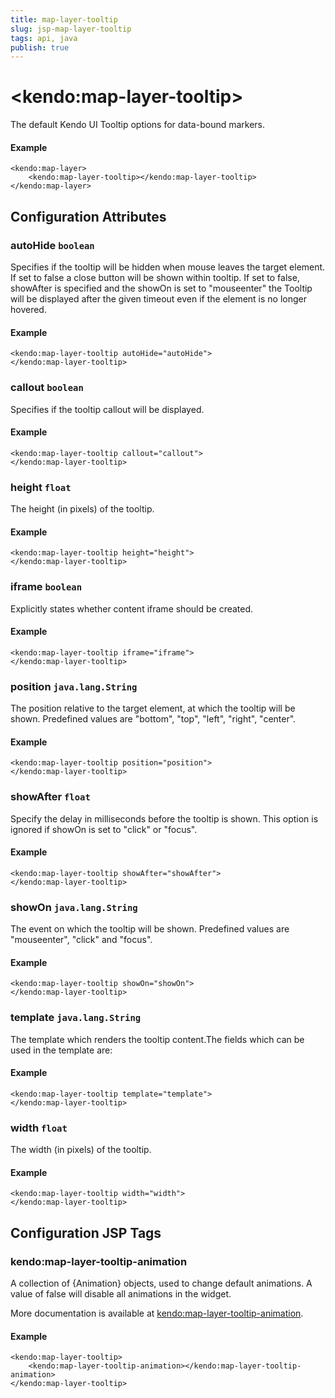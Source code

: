 ```yaml
---
title: map-layer-tooltip
slug: jsp-map-layer-tooltip
tags: api, java
publish: true
---
```


# \<kendo:map-layer-tooltip\>

The default Kendo UI Tooltip options for data-bound markers.

#### Example
    <kendo:map-layer>
        <kendo:map-layer-tooltip></kendo:map-layer-tooltip>
    </kendo:map-layer>

## Configuration Attributes

### autoHide `boolean`

Specifies if the tooltip will be hidden when mouse leaves the target element. If set to false a close button will be shown within tooltip. If set to false, showAfter is specified and the showOn is set to "mouseenter" the Tooltip will be displayed after the given timeout even if the element is no longer hovered.

#### Example
    <kendo:map-layer-tooltip autoHide="autoHide">
    </kendo:map-layer-tooltip>

### callout `boolean`

Specifies if the tooltip callout will be displayed.

#### Example
    <kendo:map-layer-tooltip callout="callout">
    </kendo:map-layer-tooltip>

### height `float`

The height (in pixels) of the tooltip.

#### Example
    <kendo:map-layer-tooltip height="height">
    </kendo:map-layer-tooltip>

### iframe `boolean`

Explicitly states whether content iframe should be created.

#### Example
    <kendo:map-layer-tooltip iframe="iframe">
    </kendo:map-layer-tooltip>

### position `java.lang.String`

The position relative to the target element, at which the tooltip will be shown. Predefined values are "bottom", "top", "left", "right", "center".

#### Example
    <kendo:map-layer-tooltip position="position">
    </kendo:map-layer-tooltip>

### showAfter `float`

Specify the delay in milliseconds before the tooltip is shown. This option is ignored if showOn is set to "click" or "focus".

#### Example
    <kendo:map-layer-tooltip showAfter="showAfter">
    </kendo:map-layer-tooltip>

### showOn `java.lang.String`

The event on which the tooltip will be shown. Predefined values are "mouseenter", "click" and "focus".

#### Example
    <kendo:map-layer-tooltip showOn="showOn">
    </kendo:map-layer-tooltip>

### template `java.lang.String`

The template which renders the tooltip content.The fields which can be used in the template are:

#### Example
    <kendo:map-layer-tooltip template="template">
    </kendo:map-layer-tooltip>

### width `float`

The width (in pixels) of the tooltip.

#### Example
    <kendo:map-layer-tooltip width="width">
    </kendo:map-layer-tooltip>


##  Configuration JSP Tags

### kendo:map-layer-tooltip-animation

A collection of {Animation} objects, used to change default animations. A value of false
will disable all animations in the widget.

More documentation is available at [kendo:map-layer-tooltip-animation](/kendo-ui/api/wrappers/jsp/map/layer-tooltip-animation).

#### Example

    <kendo:map-layer-tooltip>
        <kendo:map-layer-tooltip-animation></kendo:map-layer-tooltip-animation>
    </kendo:map-layer-tooltip>

